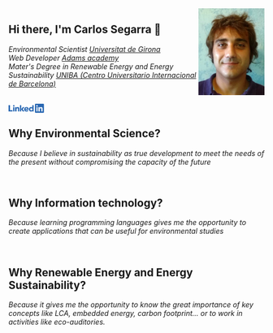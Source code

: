 <img align='right' src="https://github.com/karlos27/karlos27/blob/main/Media/CV_FotoCarnet.jpg" width="130">
<h2> Hi there, I'm Carlos Segarra 👋</h2>

<p><em>Environmental Scientist <a href="https://www.udg.edu/en/">Universitat de Girona</a>
</br>Web Developer  <a href="https://www.adams.es/nuestros-centros/girona/1/944">Adams academy</a>
</hr>
</br>Mater's Degree in Renewable Energy and Energy Sustainability <a href="https://www.unibarcelona.com/">UNIBA (Centro Universitario Internacional de Barcelona)</a></em></p>
</br>
<a href="https://www.linkedin.com/in/carlossegarragonzalez"><img align='left' src="https://github.com/karlos27/karlos27/blob/main/Media/lnkn.png" width="70"></a>
</br>
</hr>
<h2> Why Environmental Science?</h2>
<p><em>Because I believe in sustainability as true development to meet the needs of the present without compromising the capacity of the future</em></p>
</br>
</hr>
<h2> Why Information technology?</h2>
<p><em>Because learning programming languages gives me the opportunity to create applications that can be useful for environmental studies</em></p>
</br>
</hr>
<h2> Why Renewable Energy and Energy Sustainability?</h2>
<p><em>Because it gives me the opportunity to know the great importance of key concepts like LCA, embedded energy, carbon footprint... or to work in activities like eco-auditories.</em></p>
